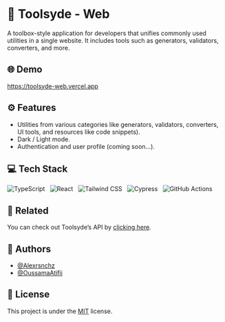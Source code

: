 # 🧰 Toolsyde - Web

A toolbox-style application for developers that unifies commonly used utilities in a single website. It includes tools such as generators, validators, converters, and more.

## 🌐 Demo

https://toolsyde-web.vercel.app

## ⚙️ Features

- Utilities from various categories like generators, validators, converters, UI tools, and resources like code snippets).
- Dark / Light mode.
- Authentication and user profile (coming soon...).

## 💻 Tech Stack

![TypeScript](https://img.shields.io/badge/TypeScript-007ACC?style=for-the-badge&logo=typescript&logoColor=white)&nbsp;&nbsp;&nbsp;![React](https://img.shields.io/badge/React-20232A?style=for-the-badge&logo=react&logoColor=61DAFB)&nbsp;&nbsp;&nbsp;![Tailwind CSS](https://img.shields.io/badge/Tailwind_CSS-38B2AC?style=for-the-badge&logo=tailwind-css&logoColor=white)&nbsp;&nbsp;&nbsp;![Cypress](https://img.shields.io/badge/Cypress-17202C?style=for-the-badge&logo=cypress&logoColor=white)&nbsp;&nbsp;&nbsp;![GitHub Actions](https://img.shields.io/badge/GitHub_Actions-2088FF?style=for-the-badge&logo=github-actions&logoColor=white)

## 🔗 Related

You can check out Toolsyde’s API by [clicking here](https://github.com/Alexrsnchz/toolsyde-api).

## 👤 Authors

- [@Alexrsnchz](https://www.github.com/Alexrsnchz)
- [@OussamaAtifii](https://www.github.com/OussamaAtifii)

## 📜 License

This project is under the [MIT](https://choosealicense.com/licenses/mit/) license.

